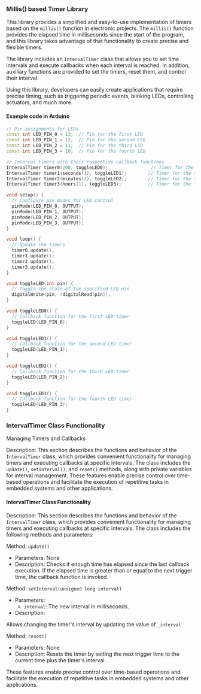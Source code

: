 ### Millis() based Timer Library

This library provides a simplified and easy-to-use implementation of timers based on the `millis()` function in electronic projects. The `millis()` function provides the elapsed time in milliseconds since the start of the program, and this library takes advantage of that functionality to create precise and flexible timers.

The library includes an `IntervalTimer` class that allows you to set time intervals and execute callbacks when each interval is reached. In addition, auxiliary functions are provided to set the timers, reset them, and control their interval.

Using this library, developers can easily create applications that require precise timing, such as triggering periodic events, blinking LEDs, controlling actuators, and much more.

#### Example code in Arduino

```cpp
// Pin assignments for LEDs
const int LED_PIN_0 = 13;  // Pin for the first LED
const int LED_PIN_1 = 12;  // Pin for the second LED
const int LED_PIN_2 = 11;  // Pin for the third LED
const int LED_PIN_3 = 10;  // Pin for the fourth LED

// Interval timers with their respective callback functions
IntervalTimer timer0(200, toggleLED0);                // Timer for the first LED with a 200ms interval
IntervalTimer timer1(seconds(1), toggleLED1);        // Timer for the second LED with a 1s interval
IntervalTimer timer2(minutes(2), toggleLED2);        // Timer for the third LED with a 2-minute interval
IntervalTimer timer3(hours(1), toggleLED3);          // Timer for the fourth LED with a 1-hour interval

void setup() {
  // Configure pin modes for LED control
  pinMode(LED_PIN_0, OUTPUT);
  pinMode(LED_PIN_1, OUTPUT);
  pinMode(LED_PIN_2, OUTPUT);
  pinMode(LED_PIN_3, OUTPUT);
}

void loop() {
  // Update the timers
  timer0.update();
  timer1.update();
  timer2.update();
  timer3.update();
}

void toggleLED(int pin) {
  // Toggle the state of the specified LED pin
  digitalWrite(pin, !digitalRead(pin));
}

void toggleLED0() {
  // Callback function for the first LED timer
  toggleLED(LED_PIN_0);
}

void toggleLED1() {
  // Callback function for the second LED timer
  toggleLED(LED_PIN_1);
}

void toggleLED2() {
  // Callback function for the third LED timer
  toggleLED(LED_PIN_2);
}

void toggleLED3() {
  // Callback function for the fourth LED timer
  toggleLED(LED_PIN_3);
}
```

### IntervalTimer Class Functionality

Managing Timers and Callbacks

Description: This section describes the functions and behavior of the `IntervalTimer` class, which provides convenient functionality for managing timers and executing callbacks at specific intervals. The class includes the `update()`, `setInterval()`, and `reset()` methods, along with private variables for interval management. These features enable precise control over time-based operations and facilitate the execution of repetitive tasks in embedded systems and other applications.

#### IntervalTimer Class Functionality

Description: This section describes the functions and behavior of the `IntervalTimer` class, which provides convenient functionality for managing timers and executing callbacks at specific intervals. The class includes the following methods and parameters:

Method: `update()`
- Parameters: None
- Description: Checks if enough time has elapsed since the last callback execution. If the elapsed time is greater than or equal to the next trigger time, the callback function is invoked.

Method: `setInterval(unsigned long interval)`
- Parameters:
  - `interval`: The new interval in milliseconds.
- Description:

 Allows changing the timer's interval by updating the value of `_interval`.

Method: `reset()`
- Parameters: None
- Description: Resets the timer by setting the next trigger time to the current time plus the timer's interval.

These features enable precise control over time-based operations and facilitate the execution of repetitive tasks in embedded systems and other applications.
